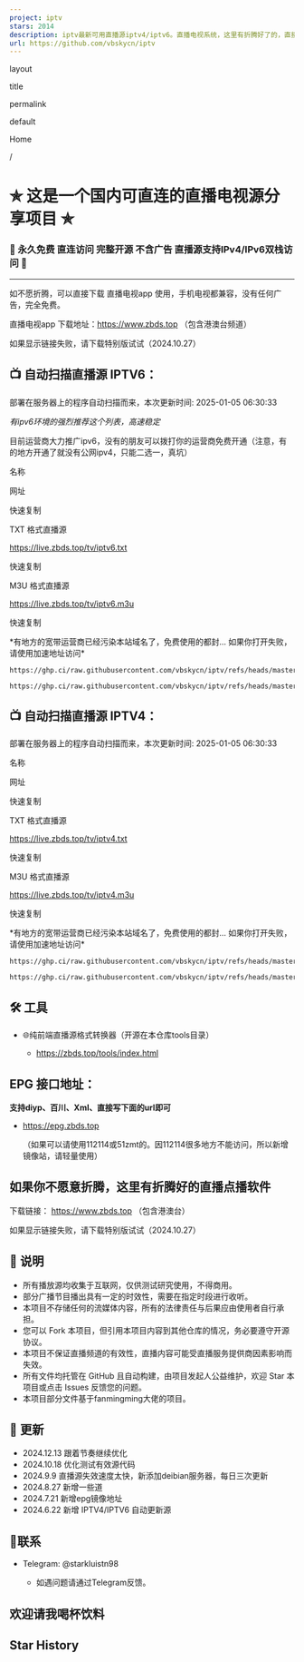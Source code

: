 ```yaml
---
project: iptv
stars: 2014
description: iptv最新可用直播源iptv4/iptv6。直播电视系统，这里有折腾好了的，直接下载用吧。直播电视app电视手机全部兼容。（包含港澳台）
url: https://github.com/vbskycn/iptv
---
```


layout

title

permalink

default

Home

/

✯ 这是一个国内可直连的直播电视源分享项目 ✯
=======================

### 🔕 永久免费 直连访问 完整开源 不含广告 直播源支持IPv4/IPv6双栈访问 🔕

* * *

如不愿折腾，可以直接下载 直播电视app 使用，手机电视都兼容，没有任何广告，完全免费。

直播电视app 下载地址：https://www.zbds.top （包含港澳台频道）

如果显示链接失败，请下载特别版试试（2024.10.27）

📺 自动扫描直播源 IPTV6：
-----------------

部署在服务器上的程序自动扫描而来，本次更新时间: 2025-01-05 06:30:33

_有ipv6环境的强烈推荐这个列表，高速稳定_

目前运营商大力推广ipv6，没有的朋友可以拨打你的运营商免费开通（注意，有的地方开通了就没有公网ipv4，只能二选一，真坑）

名称

网址

快速复制

TXT 格式直播源

https://live.zbds.top/tv/iptv6.txt

快速复制

M3U 格式直播源

https://live.zbds.top/tv/iptv6.m3u

快速复制

\*有地方的宽带运营商已经污染本站域名了，免费使用的都封... 如果你打开失败，请使用加速地址访问\*

```
https://ghp.ci/raw.githubusercontent.com/vbskycn/iptv/refs/heads/master/tv/iptv6.txt
```

```
https://ghp.ci/raw.githubusercontent.com/vbskycn/iptv/refs/heads/master/tv/iptv6.m3u
```

📺 自动扫描直播源 IPTV4：
-----------------

部署在服务器上的程序自动扫描而来，本次更新时间: 2025-01-05 06:30:33

名称

网址

快速复制

TXT 格式直播源

https://live.zbds.top/tv/iptv4.txt

快速复制

M3U 格式直播源

https://live.zbds.top/tv/iptv4.m3u

快速复制

\*有地方的宽带运营商已经污染本站域名了，免费使用的都封... 如果你打开失败，请使用加速地址访问\*

```
https://ghp.ci/raw.githubusercontent.com/vbskycn/iptv/refs/heads/master/tv/iptv4.txt
```

```
https://ghp.ci/raw.githubusercontent.com/vbskycn/iptv/refs/heads/master/tv/iptv4.m3u
```

🛠️ 工具
------

-   🌐纯前端直播源格式转换器（开源在本仓库tools目录）
    
    -   https://zbds.top/tools/index.html

EPG 接口地址：
---------

**支持diyp、百川、Xml、直接写下面的url即可**

-   https://epg.zbds.top
    
    （如果可以请使用112114或51zmt的。因112114很多地方不能访问，所以新增镜像站，请轻量使用）
    

如果你不愿意折腾，这里有折腾好的直播点播软件
----------------------

下载链接： https://www.zbds.top （包含港澳台）

如果显示链接失败，请下载特别版试试（2024.10.27）

📖 说明
-----

-   所有播放源均收集于互联网，仅供测试研究使用，不得商用。
-   部分广播节目播出具有一定的时效性，需要在指定时段进行收听。
-   本项目不存储任何的流媒体内容，所有的法律责任与后果应由使用者自行承担。
-   您可以 Fork 本项目，但引用本项目内容到其他仓库的情况，务必要遵守开源协议。
-   本项目不保证直播频道的有效性，直播内容可能受直播服务提供商因素影响而失效。
-   所有文件均托管在 GitHub 且自动构建，由项目发起人公益维护，欢迎 Star 本项目或点击 Issues 反馈您的问题。
-   本项目部分文件基于fanmingming大佬的项目。

📔 更新
-----

-   2024.12.13 跟着节奏继续优化
-   2024.10.18 优化测试有效源代码
-   2024.9.9 直播源失效速度太快，新添加deibian服务器，每日三次更新
-   2024.8.27 新增一些道
-   2024.7.21 新增epg镜像地址
-   2024.6.22 新增 IPTV4/IPTV6 自动更新源

📱联系
----

-   Telegram: @starkluistn98
    
    -   如遇问题请通过Telegram反馈。

欢迎请我喝杯饮料
--------

Star History
------------

<script> function copyToClipboard(text) { const input = document.createElement('textarea'); input.value = text; document.body.appendChild(input); input.select(); document.execCommand('copy'); document.body.removeChild(input); alert('已复制到剪贴板'); } </script>
